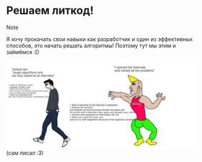 # Решаем литкод!

> [!NOTE]
> Я хочу прокачать свои навыки как разработчик и один из эффективных способов, это начать решать алгоритмы! Поэтому тут мы этим и займёмся :D


![Мой мем](mem.png)
(сам писал :3)
